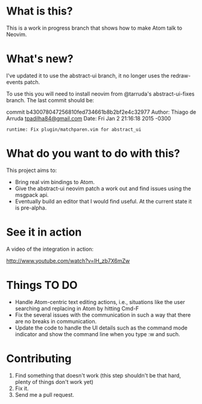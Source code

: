 # What is this?

This is a work in progress branch that shows how to make Atom talk to Neovim.

# What's new?

I've updated it to use the abstract-ui branch, it no longer uses the redraw-events patch.

To use this you will need to install neovim from @tarruda's abstract-ui-fixes
branch. The last commit should be: 

commit b430078047256810fed734661b8b2bf2e4c32977
Author: Thiago de Arruda <tpadilha84@gmail.com>
Date:   Fri Jan 2 21:16:18 2015 -0300

    runtime: Fix plugin/matchparen.vim for abstract_ui

# What do you want to do with this?

This project aims to:

* Bring real vim bindings to Atom.
* Give the abstract-ui neovim patch a work out and find issues using the msgpack api.
* Eventually build an editor that I would find useful. At the current state it is
pre-alpha.

# See it in action

A video of the integration in action:

http://www.youtube.com/watch?v=lH_zb7X6mZw

# Things TO DO

* Handle Atom-centric text editing actions, i.e., situations like the user searching and replacing in Atom by hitting Cmd-F
* Fix the several issues with the communication in such a way that there are no
breaks in communication.
* Update the code to handle the UI details such as the command mode indicator
and show the command line when you type :w and such.

# Contributing

1. Find something that doesn't work (this step shouldn't be that hard, plenty of things don't work yet)
2. Fix it. 
3. Send me a pull request.
